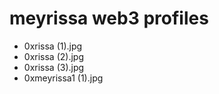 # meyrissa web3 profiles
- 0xrissa (1).jpg
- 0xrissa (2).jpg
- 0xrissa (3).jpg
- 0xmeyrissa1 (1).jpg
